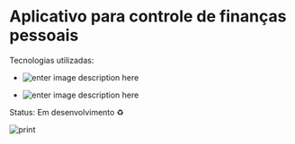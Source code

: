 # Aplicativo para controle de finanças pessoais 

Tecnologias utilizadas:
 -  ![enter image description here](https://img.shields.io/badge/TypeScript-007ACC?style=for-the-badge&logo=typescript&logoColor=white)
 
 - ![enter image description here](https://img.shields.io/badge/React-20232A?style=for-the-badge&logo=react&logoColor=61DAFB)


Status: Em desenvolvimento ♻️ 



![print](https://user-images.githubusercontent.com/52001215/149034796-4b9091dd-0945-43da-9295-6fa3f64033e0.jpg)
